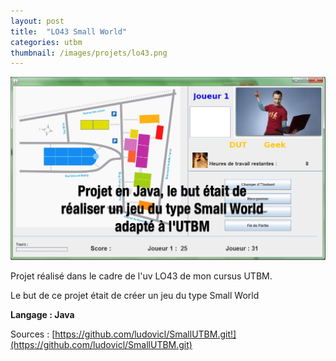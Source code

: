 ```yaml
---
layout: post
title:  "LO43 Small World"
categories: utbm
thumbnail: /images/projets/lo43.png
---
```



![LO43 Small World](images/projets/lo43.png)

Projet réalisé dans le cadre de l'uv LO43 de mon cursus UTBM.

Le but de ce projet était de créer un jeu du type Small World

**Langage : Java**

Sources : [https://github.com/ludovicl/SmallUTBM.git!](https://github.com/ludovicl/SmallUTBM.git)

